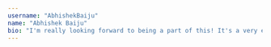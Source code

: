 ```yaml
---
username: "AbhishekBaiju"
name: "Abhishek Baiju"
bio: "I'm really looking forward to being a part of this! It's a very engaging way to contribute than ever!"
---
```

